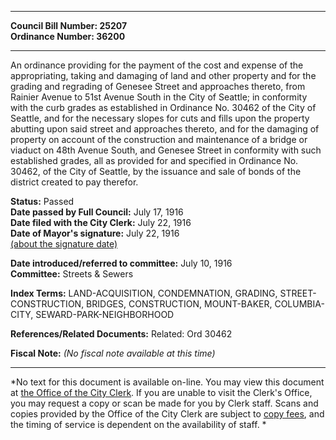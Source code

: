 * * * * *  
  
**Council Bill Number: [](#h0)[](#h2)25207**   
**Ordinance Number: 36200**  
  
* * * * *  
  
An ordinance providing for the payment of the cost and expense of the appropriating, taking and damaging of land and other property and for the grading and regrading of Genesee Street and approaches thereto, from Rainier Avenue to 51st Avenue South in the City of Seattle; in conformity with the curb grades as established in Ordinance No. 30462 of the City of Seattle, and for the necessary slopes for cuts and fills upon the property abutting upon said street and approaches thereto, and for the damaging of property on account of the construction and maintenance of a bridge or viaduct on 48th Avenue South, and Genesee Street in conformity with such established grades, all as provided for and specified in Ordinance No. 30462, of the City of Seattle, by the issuance and sale of bonds of the district created to pay therefor.  
  
**Status:** Passed   
**Date passed by Full Council:** July 17, 1916   
**Date filed with the City Clerk:** July 22, 1916   
**Date of Mayor's signature:** July 22, 1916   
[(about the signature date)](/~public/approvaldate.htm)   
  
  
**Date introduced/referred to committee:** July 10, 1916   
**Committee:** Streets & Sewers   
  
**Index Terms:** LAND-ACQUISITION, CONDEMNATION, GRADING, STREET-CONSTRUCTION, BRIDGES, CONSTRUCTION, MOUNT-BAKER, COLUMBIA-CITY, SEWARD-PARK-NEIGHBORHOOD  
  
**References/Related Documents:** Related: Ord 30462  
  
**Fiscal Note:** *(No fiscal note available at this time)*  
  
* * * * *  
  
*No text for this document is available on-line. You may view this document at [the Office of the City Clerk](http://www.seattle.gov/leg/clerk/contactUs.htm). If you are unable to visit the Clerk's Office, you may request a copy or scan be made for you by Clerk staff. Scans and copies provided by the Office of the City Clerk are subject to [copy fees](http://clerk.seattle.gov/~public/clerkfees.htm), and the timing of service is dependent on the availability of staff. *  
  
  
